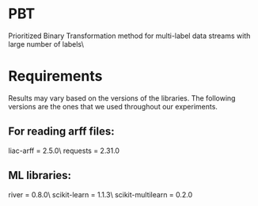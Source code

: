 # PBT
Prioritized Binary Transformation method for multi-label data streams with large number of labels\

# Requirements
Results may vary based on the versions of the libraries. The following versions are the ones that we used throughout our experiments.

<h2>For reading arff files:</h2>
liac-arff = 2.5.0\
requests = 2.31.0

<h2>ML libraries:</h2>
river = 0.8.0\
scikit-learn = 1.1.3\
scikit-multilearn = 0.2.0



